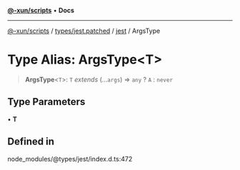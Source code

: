 [**@-xun/scripts**](../../../../../README.md) • **Docs**

***

[@-xun/scripts](../../../../../README.md) / [types/jest.patched](../../../README.md) / [jest](../README.md) / ArgsType

# Type Alias: ArgsType\<T\>

> **ArgsType**\<`T`\>: `T` *extends* (...`args`) => `any` ? `A` : `never`

## Type Parameters

• **T**

## Defined in

node\_modules/@types/jest/index.d.ts:472
